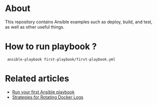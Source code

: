 # About
This repository contains Ansible examples such as deploy, build, and test, as well as other useful things.

# How to run playbook ?

```
 ansible-playbook first-playbook/first-playbook.yml
 ```

# Related articles
- [Run your first Ansible playbook](https://willsena.dev/run-your-first-ansible-playbook/)
- [Strategies for Rotating Docker Logs](https://willsena.dev/strategies-for-rotating-docker-logs/)
